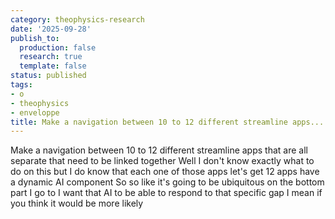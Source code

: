 ```yaml
---
category: theophysics-research
date: '2025-09-28'
publish_to:
  production: false
  research: true
  template: false
status: published
tags:
- o
- theophysics
- enveloppe
title: Make a navigation between 10 to 12 different streamline apps...
---
```

   
Make a navigation between 10 to 12 different streamline apps that are all separate that need to be linked together Well I don't know exactly what to do on this but I do know that each one of those apps let's get 12 apps have a dynamic AI component So so like it's going to be ubiquitous on the bottom part I go to I want that AI to be able to respond to that specific gap I mean if you think it would be more likely